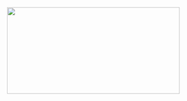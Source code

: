 <html>
<head>
    <meta charset="UTF-8">
    <meta name="viewport" content="width=device-width, initial-scale=1.0">
    <title>Custom Viewer Counter</title>
    <style>
        body {
            font-family: Arial, sans-serif;
            margin: 20px;
        }
        .counter {
            font-size: 24px;
            font-weight: bold;
            color: #333;
            background-color: #f0f0f0;
            padding: 10px;
            border-radius: 5px;
            display: inline-block;
        }
        .counter span {
            font-size: 32px;
            color: #0077cc;
        }
    </style>
</head>

<body>
<p align=center>
<img src="https://i.pinimg.com/736x/88/f2/a9/88f2a92b9f420de2e2ce9ac8738b7feb.jpg" height=200px width=400px;>
</p>
</body>


</html>

